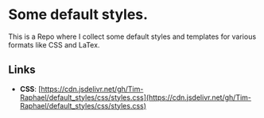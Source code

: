 # Some default styles.
This is a Repo where I collect some default styles and templates for various formats like CSS and LaTex.

## Links 
- **CSS**: [https://cdn.jsdelivr.net/gh/Tim-Raphael/default_styles/css/styles.css](https://cdn.jsdelivr.net/gh/Tim-Raphael/default_styles/css/styles.css)
